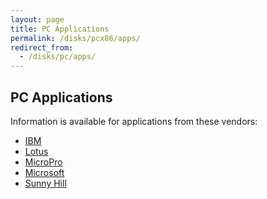 ```yaml
---
layout: page
title: PC Applications
permalink: /disks/pcx86/apps/
redirect_from:
  - /disks/pc/apps/
---
```


PC Applications
---

Information is available for applications from these vendors:

* [IBM](ibm/)
* [Lotus](lotus/)
* [MicroPro](micropro/)
* [Microsoft](microsoft/)
* [Sunny Hill](sunnyhill/)
